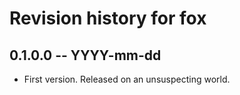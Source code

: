 # Revision history for fox

## 0.1.0.0 -- YYYY-mm-dd

* First version. Released on an unsuspecting world.
